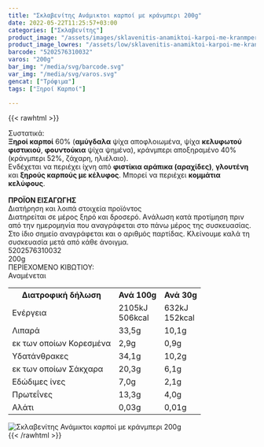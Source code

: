 ```yaml
---
title: "Σκλαβενίτης Ανάμικτοι καρποί με κράνμπερι 200g"
date: 2022-05-22T11:25:57+03:00
categories: ["Σκλαβενίτης"]
product_image: "/assets/images/sklavenitis-anamiktoi-karpoi-me-kranmperi-200g.jpg"
product_image_lowres: "/assets/low/sklavenitis-anamiktoi-karpoi-me-kranmperi-200g.jpg"
barcode: "5202576310032"
varos: "200g"
bar_img: "/media/svg/barcode.svg"
var_img: "/media/svg/varos.svg"
gencat: ["Τρόφιμα"]
tags: ["Ξηροί Καρποί"]

---
```

{{< rawhtml >}}

<div class="sload462"><div class="product"><div id="sistatika">Συστατικά:</div><div class="alltext"><b>Ξηροί καρποί</b> 60% (<b>αμύγδαλα</b> ψίχα αποφλοιωμένα, ψίχα <b>κελυφωτού φιστικιού</b>, <b>φουντούκια</b> ψίχα ψημένα), κράνμπερι αποξηραμένο 40% (κράνμπερι 52%, ζάχαρη, ηλιέλαιο).<br>Ενδέχεται να περιέχει ίχνη από <b>φιστίκια αράπικα (αραχίδες)</b>, <b>γλουτένη</b> και <b>ξηρούς καρπούς με κέλυφος</b>. Μπορεί να περιέχει <b>κομμάτια κελύφους</b>.<br><br><b>ΠΡΟΪΟΝ ΕΙΣΑΓΩΓΗΣ</b></div><div id="loipa">Διατήρηση και λοιπά στοιχεία προϊόντος</div><div class="alltext">Διατηρείται σε μέρος ξηρό και δροσερό. Aνάλωση κατά προτίμηση πριν από την ημερομηνία που αναγράφεται στο πάνω μέρος της συσκευασίας. Στο ίδιο σημείο αναγράφεται και ο αριθμός παρτίδας. Κλείνουμε καλά τη συσκευασία μετά από κάθε άνοιγμα.</div><div id="barcode"><div id="barimage1"></div><span id="bartext">5202576310032</span></div><div id="varos"><div id="varosimage1"></div><span id="varostext">200g</span></div><div id="kivotio">ΠΕΡΙΕΧΟΜΕΝΟ ΚΙΒΩΤΙΟΥ:<br>Αναμένεται</div><div class="tabout"><table id="diatable"><tbody><tr><th>Διατροφική δήλωση</th><th>Ανά 100g</th><th>Ανά 30g</th></tr><tr><td class="texr2">Ενέργεια</td><td class="texr">2105kJ<br>506kcal</td><td class="texr">632kJ<br>152kcal</td></tr><tr><td class="texr2">Λιπαρά</td><td class="texr">33,5g</td><td class="texr">10,1g</td></tr><tr><td class="gray">εκ των οποίων Κορεσµένα</td><td class="gray2">2,9g</td><td class="gray2">0,9g</td></tr><tr><td class="texr2">Yδατάνθρακες</td><td class="texr">34,1g</td><td class="texr">10,2g</td></tr><tr><td class="gray">εκ των οποίων Σάκχαρα</td><td class="gray2">20,3g</td><td class="gray2">6,1g</td></tr><tr><td class="texr2">Eδώδιμες ίνες</td><td class="texr">7,0g</td><td class="texr">2,1g</td></tr><tr><td class="texr2">Πρωτεΐνες</td><td class="texr">13,3g</td><td class="texr">4,0g</td></tr><tr><td class="texr2">Αλάτι</td><td class="texr">0,03g</td><td class="texr">0,01g</td></tr></tbody></table></div><div class="keno"></div><div class="pimg"><img alt="Σκλαβενίτης Ανάμικτοι καρποί με κράνμπερι 200g" title="Σκλαβενίτης Ανάμικτοι καρποί με κράνμπερι 200g" src="/assets/images/sklavenitis-anamiktoi-karpoi-me-kranmperi-200g.jpg"></div></div></div>
{{< /rawhtml >}}


